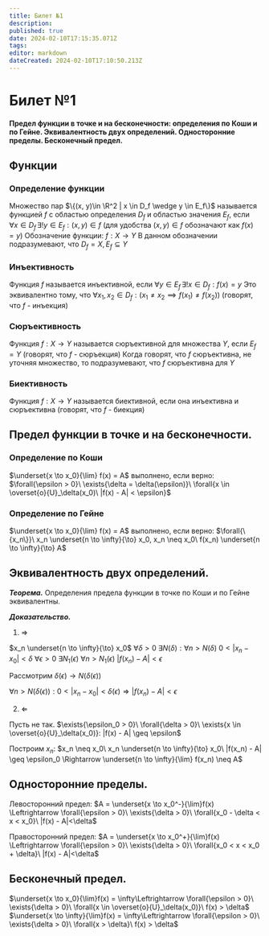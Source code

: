 ```yaml
---
title: Билет №1
description: 
published: true
date: 2024-02-10T17:15:35.071Z
tags: 
editor: markdown
dateCreated: 2024-02-10T17:10:50.213Z
---
```


# Билет №1
#### Предел функции в точке и на бесконечности: определения по Коши и по Гейне. Эквивалентность двух определений. Односторонние пределы. Бесконечный предел.

## Функции

### Определение функции
Множество пар $\{(x, y)\in \R^2 | x \in D_f \wedge y \in E_f\}$ называется функцией $f$ с областью определения $D_f$ и областью значения $E_f$, если 
$\forall x \in D_f \, \exists! y \in E_f: (x, y) \in f$ 
(для удобства  $(x, y) \in f$ обозначают как $f(x) = y$)
Обозначение функции: $f: X \to Y$
В данном обозначении подразумевают, что $D_f = X, E_f \subseteq Y$

### Инъективность
Функция $f$ называется инъективной, если $\forall y \in E_f \, \exists! x \in D_f: f(x) = y$
Это эквивалентно тому, что $\forall x_1, x_2 \in D_f: (x_1 \ne x_2 \implies f(x_1) \ne f(x_2))$
(говорят, что $f$ - инъекция)

### Сюръективность
Функция $f: X \to Y$ называется сюръективной для множества $Y$, если $E_f = Y$
(говорят, что $f$ - сюръекция)
Когда говорят, что $f$ сюръективна, не уточняя множество, то подразумевают, что $f$ сюръективна для $Y$

### Биективность
Функция $f: X \to Y$ называется биективной, если она инъективна и сюръективна
(говорят, что $f$ - биекция)

## Предел функции в точке и на бесконечности. 
### Определение по Коши
$\underset{x \to x_0}{\lim} f(x) = A$ выполнено, если верно:
$\forall{\epsilon > 0}\ \exists{\delta = \delta(\epsilon)}\ \forall{x \in \overset{o}{U}_\delta(x_0)\ |f(x) - A| < \epsilon}$

### Определение по Гейне
$\underset{x \to x_0}{\lim} f(x) = A$ выполнено, если верно:
$\forall{\{x_n\}}\ x_n \underset{n \to \infty}{\to} x_0, x_n \neq x_0\ f(x_n) \underset{n \to \infty}{\to} A$

## Эквивалентность двух определений. 
***Теорема.***
Определения предела функции в точке по Коши и по Гейне эквивалентны.

***Доказательство.***
1) $\Rightarrow$

$x_n \underset{n \to \infty}{\to} x_0$
$\forall{\delta > 0}\ \exists{N(\delta)}: \forall{n > N(\delta)}\ 0 < |x_n - x_0| < \delta$
$\forall{\epsilon > 0}\ \exists{N_1(\epsilon)}\ \forall{n > N_1(\epsilon)}\ |f(x_n) - A| < \epsilon$

Рассмотрим $\delta(\epsilon) \to N(\delta(\epsilon))$

$\forall{n > N(\delta(\epsilon))}: 0 < |x_n - x_0| < \delta(\epsilon) \Rightarrow |f(x_n) - A| < \epsilon$

2) $\Leftarrow$

Пусть не так.
$\exists{\epsilon_0 > 0}\ \forall{\delta > 0}\ \exists{x \in \overset{o}{U}_\delta(x_0)}: |f(x) - A| \geq \epsilon$

Построим $x_n$: $x_n \neq x_0\ x_n \underset{n \to \infty}{\to} x_0\ |f(x_n) - A| \geq \epsilon_0 \Rightarrow \underset{n \to \infty}{\lim} f(x_n) \neq A$

## Односторонние пределы.
Левосторонний предел:
$A = \underset{x \to x_0^-}{\lim}f(x) \Leftrightarrow \forall{\epsilon > 0}\ \exists{\delta > 0}\ \forall{x_0 - \delta < x < x_0}\ |f(x) - A|<\delta$

Правосторонний предел:
$A = \underset{x \to x_0^+}{\lim}f(x) \Leftrightarrow \forall{\epsilon > 0}\ \exists{\delta > 0}\ \forall{x_0 < x < x_0 + \delta}\ |f(x) - A|<\delta$

## Бесконечный предел.
$\underset{x \to x_0}{\lim}f(x) = \infty\Leftrightarrow \forall{\epsilon > 0}\ \exists{\delta > 0}\ \forall{x \in \overset{o}{U}_\delta(x_0)}\ f(x) > \delta$
$\underset{x \to \infty}{\lim}f(x) = \infty\Leftrightarrow \forall{\epsilon > 0}\ \exists{\delta > 0}\ \forall{x > \delta}\ f(x) > \delta$
